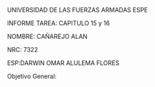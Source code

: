 UNIVERSIDAD DE LAS FUERZAS ARMADAS ESPE

INFORME TAREA: CAPITULO 15 y 16

NOMBRE: CAÑAREJO ALAN

NRC: 7322

ESP:DARWIN OMAR ALULEMA FLORES

Objetivo General:
